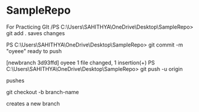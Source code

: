# SampleRepo
For Practicing GIt /PS C:\Users\SAHITHYA\OneDrive\Desktop\SampleRepo> git add .
saves changes



PS C:\Users\SAHITHYA\OneDrive\Desktop\SampleRepo> git commit -m "oyeee"
ready to push


[newbranch 3d93ffd] oyeee
 1 file changed, 1 insertion(+)
PS C:\Users\SAHITHYA\OneDrive\Desktop\SampleRepo> git push -u origin

pushes 


git checkout -b branch-name

creates a new branch 